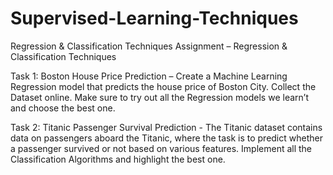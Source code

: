 # Supervised-Learning-Techniques
Regression &amp; Classification Techniques 
Assignment – Regression & Classification Techniques 

 

Task 1:  Boston House Price Prediction – Create a Machine Learning Regression model that predicts the house price of Boston City. Collect the Dataset online. Make sure to try out all the Regression models we learn’t and choose the best one. 

 

 

Task 2: Titanic Passenger Survival Prediction - The Titanic dataset contains data on passengers aboard the Titanic, where the task is to predict whether a passenger survived or not based on various features. Implement all the Classification Algorithms and highlight the best one. 
